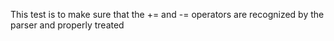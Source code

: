 This test is to make sure that the += and -= operators are recognized by the parser and properly treated